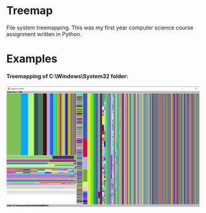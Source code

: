 # Treemap
File system treemapping. This was my first year computer science course assignment written in Python.

# Examples

#### Treemapping of C:\Windows\System32 folder:

![C:\Windows\System32](example.png)
